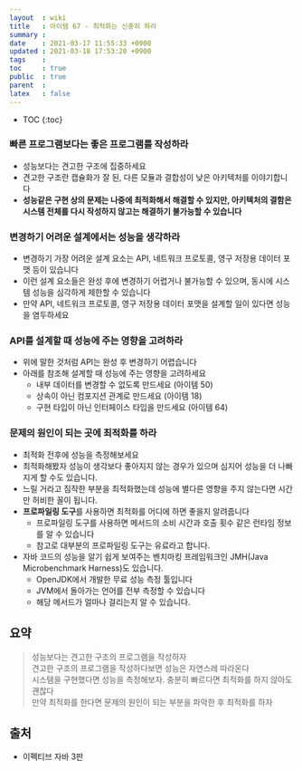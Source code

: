 ```yaml
---
layout  : wiki
title   : 아이템 67 - 최적화는 신중히 하라
summary : 
date    : 2021-03-17 11:55:33 +0900
updated : 2021-03-18 17:53:20 +0900
tags    : 
toc     : true
public  : true
parent  : 
latex   : false
---
```

* TOC
{:toc}

### 빠른 프로그램보다는 좋은 프로그램를 작성하라

- 성능보다는 견고한 구조에 집중하세요
- 견고한 구조란 캡슐화가 잘 된, 다른 모듈과 결합성이 낮은 아키텍처를 이야기합니다
- **성능같은 구현 상의 문제는 나중에 최적화해서 해결할 수 있지만, 아키텍처의 결함은 시스템 전체를 다시 작성하지 않고는 해결하기 불가능할 수 있습니다**

### 변경하기 어려운 설계에서는 성능을 생각하라

- 변경하기 가장 어려운 설계 요소는 API, 네트워크 프로토콜, 영구 저장용 데이터 포맷 등이 있습니다
- 이런 설계 요소들은 완성 후에 변경하기 어렵거나 불가능할 수 있으며, 동시에 시스템 성능을 심각하게 제한할 수 있습니다
- 만약 API, 네트워크 프로토콜, 영구 저장용 데이터 포맷을 설계할 일이 있다면 성능을 염두하세요

### API를 설계할 때 성능에 주는 영향을 고려하라

- 위에 말한 것처럼 API는 완성 후 변경하기 어렵습니다
- 아래를 참조해 설계할 때 성능에 주는 영향을 고려하세요
    - 내부 데이터를 변경할 수 없도록 만드세요 (아이템 50)
    - 상속이 아닌 컴포지션 관계로 만드세요 (아이템 18)
    - 구현 타입이 아닌 인터페이스 타입을 만드세요 (아이템 64)

### 문제의 원인이 되는 곳에 최적화를 하라

- 최적화 전후에 성능을 측정해보세요
- 최적화해봤자 성능이 생각보다 좋아지지 않는 경우가 있으며 심지어 성능을 더 나빠지게 할 수도 있습니다.
- 느릴 거라고 짐작한 부분을 최적화했는데 성능에 별다른 영향을 주지 않는다면 시간만 허비한 꼴이 됩니다.
- **프로파일링 도구**를 사용하면 최적화를 어디에 하면 좋을지 알려줍니다
    - 프로파일링 도구를 사용하면 메서드의 소비 시간과 호출 횟수 같은 런타임 정보를 알 수 있습니다
    - 참고로 대부분의 프로파일링 도구는 유료라고 합니다.
- 자바 코드의 성능을 알기 쉽게 보여주는 벤치마킹 프레임워크인 JMH(Java Microbenchmark Harness)도 있습니다.
    - OpenJDK에서 개발한 무료 성능 측정 툴입니다
    - JVM에서 돌아가는 언어를 전부 측정할 수 있습니다
    - 해당 메서드가 얼마나 걸리는지 알 수 있습니다.

## 요약

> 성능보다는 견고한 구조의 프로그램을 작성하자  
견고한 구조의 프로그램을 작성하다보면 성능은 자연스레 따라온다  
시스템을 구현했다면 성능을 측정해보자. 충분히 빠르다면 최적화를 하지 않아도 괜찮다  
만약 최적화를 한다면 문제의 원인이 되는 부분을 파악한 후 최적화를 하자

## 출처

- 이펙티브 자바 3판

